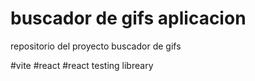 # buscador de gifs aplicacion



repositorio del proyecto buscador de gifs


#vite
#react
#react testing libreary